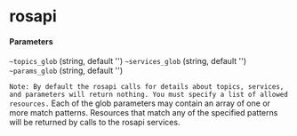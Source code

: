 rosapi
===============

#### Parameters

 `~topics_glob` (string, default '')
 `~services_glob` (string, default '')
 `~params_glob` (string, default '')
 
 ```Note: By default the rosapi calls for details about topics, services, and parameters will return nothing. You must specify a list of allowed resources.```
 Each of the glob parameters may contain an array of one or more match patterns. Resources that match any of the specified patterns will be returned by calls to the rosapi services.
